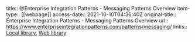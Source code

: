 title:: @Enterprise Integration Patterns - Messaging Patterns Overview
item-type:: [[webpage]]
access-date:: 2021-10-10T04:36:40Z
original-title:: Enterprise Integration Patterns - Messaging Patterns Overview
url:: https://www.enterpriseintegrationpatterns.com/patterns/messaging/
links:: [Local library](zotero://select/library/items/5WR67NM2), [Web library](https://www.zotero.org/users/6520516/items/5WR67NM2)
